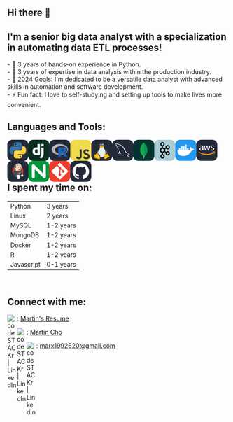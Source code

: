 <h2>Hi there 👋</h1>
<h2>I'm a senior big data analyst with a specialization in automating data ETL processes!</h2>
- 💪 3 years of hands-on experience in Python.<br/>
- 🔨 3 years of expertise in data analysis within the production industry.<br/>
- 📌 2024 Goals: I'm dedicated to be a versatile data analyst with advanced skills in automation and software development.<br/>
- ⚡ Fun fact: I love to self-studying and setting up tools to make lives more convenient.

<h2>Languages and Tools:</h2>
<img align="left" src="./icons/Python-Dark.svg" width="48">
<img align="left" src="./icons/Django.svg" width="48"> 
<img align="left" src="./icons/R-Dark.svg" width="48"> 
<img align="left" src="./icons/JavaScript.svg" width="48">
<img align="left" src="./icons/Linux-Dark.svg" width="48">
<img align="left" src="./icons/MySQL-Dark.svg" width="48">
<img align="left" src="./icons/MongoDB.svg" width="48"> 
<img align="left" src="./icons/Kafka.svg" width="48">
<img align="left" src="./icons/Docker.svg" width="48">
<img align="left" src="./icons/AWS-Dark.svg" width="48">
<img align="left" src="./icons/Jenkins-Dark.svg" width="48">
<img align="left" src="./icons/Nginx.svg" width="48">
<img align="left" src="./icons/Git.svg" width="48"> 
<img align="left" src="./icons/Github-Dark.svg" width="48">
<p>  &emsp;&emsp;&emsp;&emsp;&emsp;&emsp;&emsp;&emsp;&emsp;&emsp;&emsp;&emsp;&emsp;&emsp;&emsp;&emsp;&emsp;&emsp;&emsp;&emsp;&emsp;&emsp;&emsp;</p>

<h2 style="text-align:top;">I spent my time on:</h2>
<table>
  <tr>
    <td>Python</td>
    <td>3 years</td>
  </tr>
  <tr>
    <td>Linux</td>
    <td>2 years</td>
  </tr>
  <tr>
    <td>MySQL</td>
    <td>1-2 years</td>
  </tr>
  <tr>
    <td>MongoDB</td>
    <td>1-2 years</td>
  </tr>
  <tr>
    <td>Docker</td>
    <td>1-2 years</td>
  </tr>
  <tr>
    <td>R</td>
    <td>1-2 years</td>
  </tr>
  <tr>
    <td>Javascript</td>
    <td>0-1 years</td>
  </tr>
</table>
<br/>

<h2>Connect with me:</h2>
<img align="left" alt="codeSTACKr | LinkedIn" width="22px" src="https://upload.wikimedia.org/wikipedia/commons/0/01/Google_Docs_logo_%282014-2020%29.svg" />: <a href="https://docs.google.com/document/d/1PSZ-zcDBwOixqBycKcb7g4poh4pcLDP9adenQjrwpr4/edit#heading=h.aagfqklm9zwt"> Martin's Resume </a> <br/>

<img align="left" alt="codeSTACKr | LinkedIn" width="22px" src="https://cdn.jsdelivr.net/npm/simple-icons@v3/icons/linkedin.svg" />: <a href="https://www.linkedin.com/in/martin-cho-9a9084183"> Martin Cho </a><br/>

<img align="left" alt="codeSTACKr | LinkedIn" width="22px" src="https://upload.wikimedia.org/wikipedia/commons/7/7e/Gmail_icon_%282020%29.svg" />: <a href="mailto:marx1992620@gmail.com"> marx1992620@gmail.com  </a><br/>

<!-- <img align="left" alt="marx1992620's Github Stats" src="https://github-readme-stats.vercel.app/api/top-langs/?username=marx1992620" /> -->
<!-- <img align="right" alt="marx1992620's Github Stats" src="https://github-readme-stats.vercel.app/api?username=marx1992620&hide=contribs,prs" />  -->
